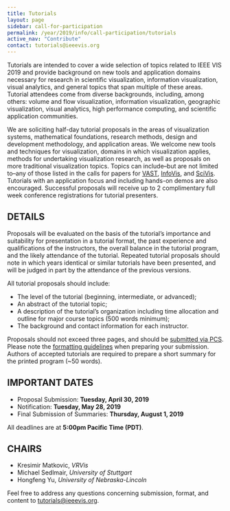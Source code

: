 ```yaml
---
title: Tutorials
layout: page
sidebar: call-for-participation
permalink: /year/2019/info/call-participation/tutorials
active_nav: "Contribute"
contact: tutorials@ieeevis.org
---
```


Tutorials are intended to cover a wide selection of topics related to IEEE VIS 2019 and provide background on new tools and application domains necessary for research in scientific visualization, information visualization, visual analytics, and general topics that span multiple of these areas. Tutorial attendees come from diverse backgrounds, including, among others: volume and flow visualization, information visualization, geographic visualization, visual analytics, high performance computing, and scientific application communities.

We are soliciting half-day tutorial proposals in the areas of visualization systems, mathematical foundations, research methods, design and development methodology, and application areas. We welcome new tools and techniques for visualization, domains in which visualization applies, methods for undertaking visualization research, as well as proposals on more traditional visualization topics. Topics can include–but are not limited to–any of those listed in the calls for papers for
[VAST](/year/2019/info/call-participation/vast-paper-types), 
[InfoVis](/year/2019/info/call-participation/infovis-paper-types), and 
[SciVis](/year/2019/info/call-participation/scivis-paper-types).
Tutorials with an application focus and including hands-on demos are also encouraged. Successful proposals will receive up to 2 complimentary full week conference registrations for tutorial presenters.

## DETAILS

Proposals will be evaluated on the basis of the tutorial’s importance and suitability for presentation in a tutorial format, the past experience and qualifications of the instructors, the overall balance in the tutorial program, and the likely attendance of the tutorial. Repeated tutorial proposals should note in which years identical or similar tutorials have been presented, and will be judged in part by the attendance of the previous versions.

All tutorial proposals should include:

* The level of the tutorial (beginning, intermediate, or advanced);
* An abstract of the tutorial topic;
* A description of the tutorial’s organization including time allocation and outline for major course topics (500 words minimum);
* The background and contact information for each instructor.

Proposals should not exceed three pages, and should be [submitted via PCS](http://new.precisionconference.com/vgtc/). Please note the [formatting guidelines](http://junctionpublishing.org/vgtc/Tasks/camera.html) when preparing your submission. Authors of accepted tutorials are required to prepare a short summary for the printed program (~50 words).

## IMPORTANT DATES
* Proposal Submission: **Tuesday, April 30, 2019**
* Notification: **Tuesday, May 28, 2019**
* Final Submission of Summaries: **Thursday, August 1, 2019**

All deadlines are at **5:00pm Pacific Time (PDT)**.

## CHAIRS

* Kresimir Matkovic, *VRVis*
* Michael Sedlmair, *University of Stuttgart*
* Hongfeng Yu, *University of Nebraska-Lincoln*

Feel free to address any questions concerning submission, format, and content to [tutorials@ieeevis.org](mailto:tutorials@ieeevis.org).
